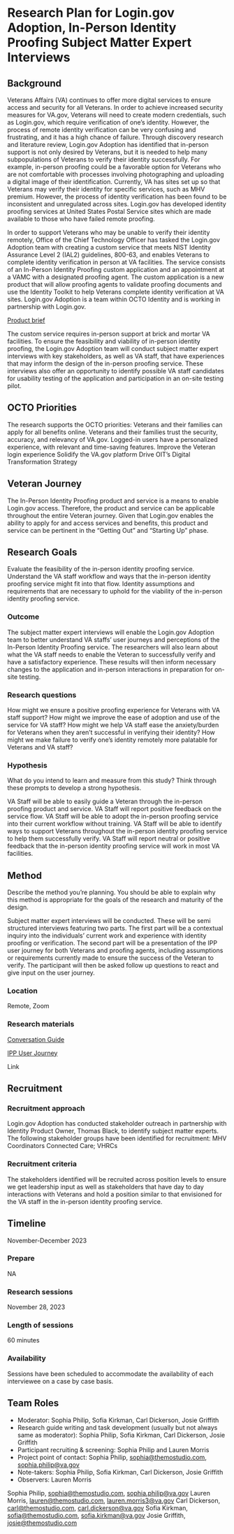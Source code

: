 # Research Plan for Login.gov Adoption, In-Person Identity Proofing Subject Matter Expert Interviews


## Background
Veterans Affairs (VA) continues to offer more digital services to ensure access and security for all Veterans. In order to achieve increased security measures for VA.gov, Veterans will need to  create modern credentials, such as Login.gov, which require verification of one’s identity. However, the process of remote identity verification can be very confusing and frustrating, and it has a high chance of failure. Through discovery research and literature review, Login.gov Adoption has identified that in-person support is not only desired by Veterans, but it is needed to help many subpopulations of Veterans to verify their identity successfully. For example, in-person proofing could be a favorable option for Veterans who are not comfortable with processes involving photographing and uploading a digital image of their identification. Currently, VA has sites set up so that Veterans may verify their identity for specific services, such as MHV premium. However, the process of identity verification has been found to be inconsistent and unregulated across sites. Login.gov has developed identity proofing services at United States Postal Service sites which are made available to those who have failed remote proofing.


In order to support Veterans who may be unable to verify their identity remotely, Office of the Chief Technology Officer has tasked the Login.gov Adoption team with creating a custom service that meets NIST Identity Assurance Level 2 (IAL2) guidelines, 800-63, and enables Veterans to complete identity verification in person at VA facilities. The service consists of an In-Person Identity Proofing custom application and an appointment at a VAMC with a designated proofing agent. The custom application is a new product that will allow proofing agents to validate proofing documents and use the Identity Toolkit to help Veterans complete identity verification at VA sites. Login.gov Adoption is a team within OCTO Identity and is working in partnership with Login.gov.

[Product brief](https://github.com/department-of-veterans-affairs/va.gov-team/blob/master/products/login.gov-adoption/in-person-proofing/product/product-brief.md)

The custom service requires in-person support at brick and mortar VA facilities. To ensure the feasibility and viability of in-person identity proofing, the Login.gov Adoption team will conduct subject matter expert interviews with key stakeholders, as well as VA staff, that have experiences that may inform the design of the in-person proofing service. These interviews also offer an opportunity to identify possible VA staff candidates for usability testing of the application and participation in an on-site testing pilot.  

## OCTO Priorities


The research supports the OCTO priorities:
Veterans and their families can apply for all benefits online.
Veterans and their families trust the security, accuracy, and relevancy of VA.gov.
Logged-in users have a personalized experience, with relevant and time-saving features.
Improve the Veteran login experience
Solidify the VA.gov platform
Drive OIT’s Digital Transformation Strategy
## Veteran Journey
The In-Person Identity Proofing product and service is a means to enable Login.gov access. Therefore, the product and service can be applicable throughout the entire Veteran journey. Given that Login.gov enables the ability to apply for and access services and benefits, this product and service can be pertinent in the “Getting Out” and “Starting Up” phase. 

## Research Goals	
Evaluate the feasibility of the in-person identity proofing service.
Understand the VA staff workflow and ways that the in-person identity proofing service might fit into that flow.
Identity assumptions and requirements that are necessary to uphold for the viability of the in-person identity proofing service. 

### Outcome
The subject matter expert interviews will enable the Login.gov Adoption team to better understand VA staffs’ user journeys and perceptions of the In-Person Identity Proofing service. The researchers will also learn about what the VA staff needs to enable the Veteran to successfully verify and have a satisfactory experience. These results will then inform necessary changes to the application and in-person interactions in preparation for on-site testing. 

### Research questions

How might we ensure a positive proofing experience for Veterans with VA staff support?
How might we improve the ease of adoption and use of the service for VA staff?
How might we help VA staff ease the anxiety/burden for Veterans when they aren’t successful in verifying their identity?
How might we make failure to verify one’s identity remotely more palatable for Veterans and VA staff?

### Hypothesis
What do you intend to learn and measure from this study? Think through these prompts to develop a strong hypothesis.

VA Staff will be able to easily guide a Veteran through the in-person proofing product and service. 
VA Staff will report positive feedback on the service flow.
VA Staff will be able to adopt the in-person proofing service into their current workflow without training. 
VA Staff will be able to identify ways to support Veterans throughout the in-person identity proofing service to help them successfully verify. 
VA Staff will report neutral or positive feedback that the in-person identity proofing service will work in most VA facilities. 

## Method	
Describe the method you’re planning. You should be able to explain why this method is appropriate for the goals of the research and maturity of the design. 

Subject matter expert interviews will be conducted. These will be semi structured interviews featuring two parts. The first part will be a contextual inquiry into the individuals’ current work and experience with identity proofing or verification. The second part will be a presentation of the IPP user journey for both Veterans and proofing agents, including assumptions or requirements currently made to ensure the success of the Veteran to verify. The participant will then be asked follow up questions to react and give input on the user journey. 

### Location
Remote, Zoom

### Research materials

[Conversation Guide](https://github.com/department-of-veterans-affairs/va.gov-team/blob/master/products/login.gov-adoption/in-person-proofing/research/2023-12-in-person-proofing-pilot-SME%20Interviews/IPP%20SME%20Interview%20Conversation%20Guide)

[IPP User Journey](https://app.mural.co/t/departmentofveteransaffairs9999/m/departmentofveteransaffairs9999/1715873173305/58b1d54bedb189a9f6f7242e1b689cd2a31f869e?sender=u1b0df595924572baa8a94764)

Link
## Recruitment	

### Recruitment approach

Login.gov Adoption has conducted stakeholder outreach in partnership with Identity Product Owner, Thomas Black, to identify subject matter experts. The following stakeholder groups have been identified for recruitment:
MHV Coordinators
Connected Care; VHRCs


### Recruitment criteria
The stakeholders identified will be recruited across position levels to ensure we get leadership input as well as stakeholders that have day to day interactions with Veterans and hold a position similar to that envisioned for the VA staff in the in-person identity proofing service. 


## Timeline
November-December 2023

### Prepare
NA

### Research sessions
November 28, 2023


### Length of sessions
60 minutes

### Availability
Sessions have been scheduled to accommodate the availability of each interviewee on a case by case basis. 

## Team Roles		
- Moderator: Sophia Philip, Sofia Kirkman, Carl Dickerson, Josie Griffith
- Research guide writing and task development (usually but not always same as moderator): Sophia Philip, Sofia Kirkman, Carl Dickerson, Josie Griffith	
- Participant recruiting & screening: Sophia Philip and Lauren Morris	
- Project point of contact: Sophia Philip, sophia@themostudio.com, sophia.philip@va.gov	
- Note-takers: Sophia Philip, Sofia Kirkman, Carl Dickerson, Josie Griffith	
- Observers: Lauren Morris

Sophia Philip, sophia@themostudio.com, sophia.philip@va.gov
Lauren Morris, lauren@themostudio.com, lauren.morris3@va.gov
Carl Dickerson, carl@themostudio.com, carl.dickerson@va.gov
Sofia Kirkman, sofia@themostudio.com, sofia.kirkman@va.gov
Josie Griffith, josie@themostudio.com


